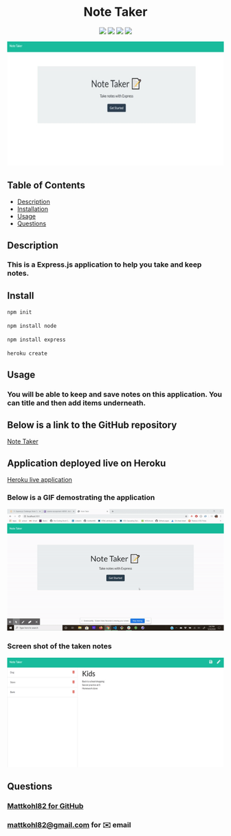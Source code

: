 <h1 align="center">Note Taker</h1>

<p align="center">
<img src="https://img.shields.io/badge/Javascript-brightgreen"/>
<img src="https://img.shields.io/badge/Express.js-red"/>
<img src="https://img.shields.io/badge/Node.js-success"/>
<img src="https://img.shields.io/badge/JQuery-blue"/>
</p>

<p align="center">
<img src="./src/screenshot1.jpg" alt="final-product"/>
</p>


## Table of Contents
- [Description](#description)
- [Installation](#install)
- [Usage](#usage)
- [Questions](#questions)

## Description
### This is a Express.js application to help you take and keep notes.

## Install
```
npm init

npm install node

npm install express

heroku create
```
## Usage
### You will be able to keep and save notes on this application. You can title and then add items underneath. 
          


## Below is a link to the GitHub repository   
[Note Taker](https://github.com/mattkohl82/note-taker)    

## Application deployed live on Heroku
[Heroku live application](https://serene-escarpment-48950.herokuapp.com/)

### Below is a GIF demostrating the application 
![Demo of application](./src/demo.gif) 
  

### Screen shot of the taken notes

![Notes Taken](./src/screenshot2.jpg)   

## Questions
### [Mattkohl82 for GitHub](https://github.com/Mattkohl82)  
### mattkohl82@gmail.com for ✉️ email 


